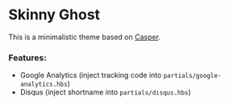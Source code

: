 # Skinny Ghost

This is a minimalistic theme based on [Casper](https://github.com/TryGhost/Casper).

### Features:
* Google Analytics (inject tracking code into `partials/google-analytics.hbs`)
* Disqus (inject shortname into `partials/disqus.hbs`)

